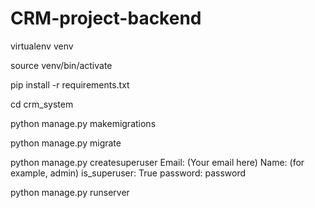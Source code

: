 # CRM-project-backend

virtualenv venv

source venv/bin/activate

pip install -r requirements.txt

cd crm_system

python manage.py makemigrations

python manage.py migrate

python manage.py createsuperuser
Email: (Your email here)
Name: (for example, admin)
is_superuser: True
password:
password

python manage.py runserver
